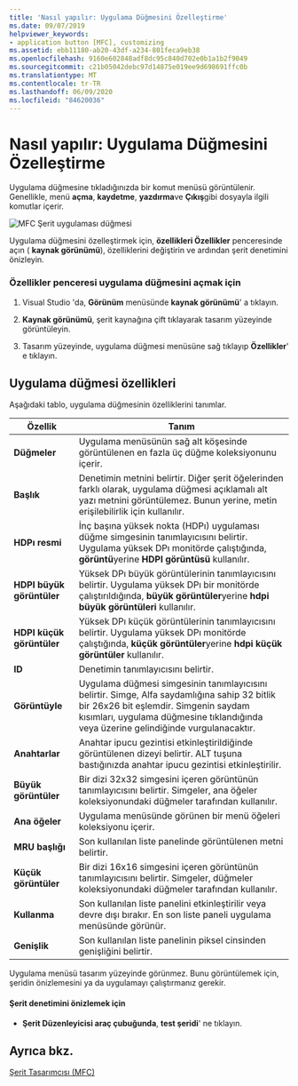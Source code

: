 ```yaml
---
title: 'Nasıl yapılır: Uygulama Düğmesini Özelleştirme'
ms.date: 09/07/2019
helpviewer_keywords:
- application button [MFC], customizing
ms.assetid: ebb11180-ab20-43df-a234-801feca9eb38
ms.openlocfilehash: 9160e602848adf8dc95c840d702e0b1a1b2f9049
ms.sourcegitcommit: c21b05042debc97d14875e019ee9d698691ffc0b
ms.translationtype: MT
ms.contentlocale: tr-TR
ms.lasthandoff: 06/09/2020
ms.locfileid: "84620036"
---
```

# <a name="how-to-customize-the-application-button"></a>Nasıl yapılır: Uygulama Düğmesini Özelleştirme

Uygulama düğmesine tıkladığınızda bir komut menüsü görüntülenir. Genellikle, menü **açma**, **kaydetme**, **yazdırma**ve **Çıkış**gibi dosyayla ilgili komutlar içerir.

![MFC Şerit uygulaması düğmesi](../mfc/media/application_button.png "MFC Şerit uygulaması düğmesi")

Uygulama düğmesini özelleştirmek için, **özellikleri Özellikler** penceresinde açın ( **kaynak görünümü**), özelliklerini değiştirin ve ardından şerit denetimini önizleyin.

### <a name="to-open-the-application-button-in-the-properties-window"></a>Özellikler penceresi uygulama düğmesini açmak için

1. Visual Studio 'da, **Görünüm** menüsünde **kaynak görünümü**' a tıklayın.

1. **Kaynak görünümü**, şerit kaynağına çift tıklayarak tasarım yüzeyinde görüntüleyin.

1. Tasarım yüzeyinde, uygulama düğmesi menüsüne sağ tıklayıp **Özellikler**' e tıklayın.

## <a name="application-button-properties"></a>Uygulama düğmesi özellikleri

Aşağıdaki tablo, uygulama düğmesinin özelliklerini tanımlar.

|Özellik|Tanım|
|--------------|----------------|
|**Düğmeler**|Uygulama menüsünün sağ alt köşesinde görüntülenen en fazla üç düğme koleksiyonunu içerir.|
|**Başlık**|Denetimin metnini belirtir. Diğer şerit öğelerinden farklı olarak, uygulama düğmesi açıklamalı alt yazı metnini görüntülemez. Bunun yerine, metin erişilebilirlik için kullanılır.|
|**HDPı resmi**|İnç başına yüksek nokta (HDPı) uygulaması düğme simgesinin tanımlayıcısını belirtir. Uygulama yüksek DPı monitörde çalıştığında, **görüntü**yerine **HDPI görüntüsü** kullanılır.|
|**HDPI büyük görüntüler**|Yüksek DPı büyük görüntülerinin tanımlayıcısını belirtir. Uygulama yüksek DPı bir monitörde çalıştırıldığında, **büyük görüntüler**yerine **hdpi büyük görüntüleri** kullanılır.|
|**HDPI küçük görüntüler**|Yüksek DPı küçük görüntülerinin tanımlayıcısını belirtir. Uygulama yüksek DPı monitörde çalıştığında, **küçük görüntüler**yerine **hdpi küçük görüntüler** kullanılır.|
|**ID**|Denetimin tanımlayıcısını belirtir.|
|**Görüntüyle**|Uygulama düğmesi simgesinin tanımlayıcısını belirtir. Simge, Alfa saydamlığına sahip 32 bitlik bir 26x26 bit eşlemdir. Simgenin saydam kısımları, uygulama düğmesine tıklandığında veya üzerine gelindiğinde vurgulanacaktır.|
|**Anahtarlar**|Anahtar ipucu gezintisi etkinleştirildiğinde görüntülenen dizeyi belirtir. ALT tuşuna bastığınızda anahtar ipucu gezintisi etkinleştirilir.|
|**Büyük görüntüler**|Bir dizi 32x32 simgesini içeren görüntünün tanımlayıcısını belirtir. Simgeler, ana öğeler koleksiyonundaki düğmeler tarafından kullanılır.|
|**Ana öğeler**|Uygulama menüsünde görünen bir menü öğeleri koleksiyonu içerir.|
|**MRU başlığı**|Son kullanılan liste panelinde görüntülenen metni belirtir.|
|**Küçük görüntüler**|Bir dizi 16x16 simgesini içeren görüntünün tanımlayıcısını belirtir. Simgeler, düğmeler koleksiyonundaki düğmeler tarafından kullanılır.|
|**Kullanma**|Son kullanılan liste panelini etkinleştirilir veya devre dışı bırakır. En son liste paneli uygulama menüsünde görünür.|
|**Genişlik**|Son kullanılan liste panelinin piksel cinsinden genişliğini belirtir.|

Uygulama menüsü tasarım yüzeyinde görünmez. Bunu görüntülemek için, şeridin önizlemesini ya da uygulamayı çalıştırmanız gerekir.

#### <a name="to-preview-the-ribbon-control"></a>Şerit denetimini önizlemek için

- **Şerit Düzenleyicisi araç çubuğunda**, **test şeridi**' ne tıklayın.

## <a name="see-also"></a>Ayrıca bkz.

[Şerit Tasarımcısı (MFC)](ribbon-designer-mfc.md)
